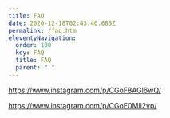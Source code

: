 ```yaml
---
title: FAQ
date: 2020-12-18T02:43:40.685Z
permalink: /faq.htm
eleventyNavigation:
  order: 100
  key: FAQ
  title: FAQ
  parent: " "
---
```


https://www.instagram.com/p/CGoF8AGl6wQ/

https://www.instagram.com/p/CGoE0Mll2vp/